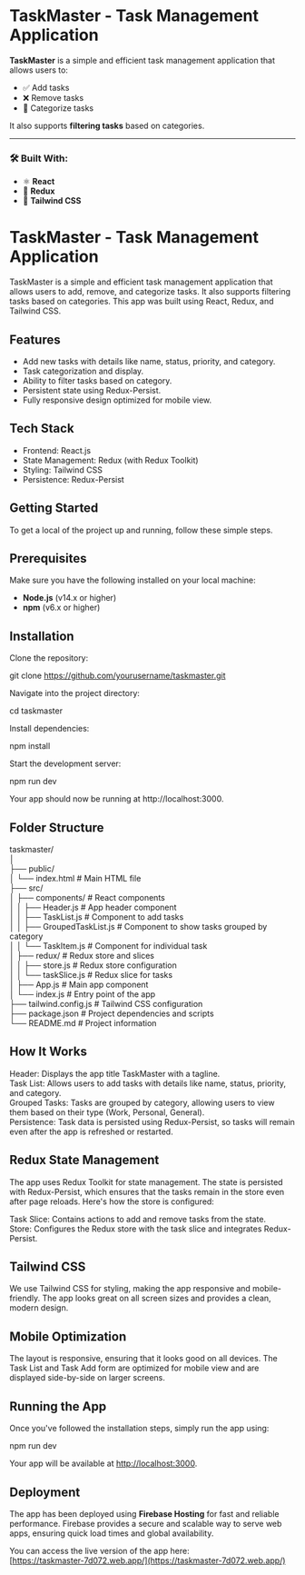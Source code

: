 # **TaskMaster - Task Management Application**

**TaskMaster** is a simple and efficient task management application that allows users to:

- ✅ Add tasks  
- ❌ Remove tasks  
- 📌 Categorize tasks  

It also supports **filtering tasks** based on categories.

---

### 🛠️ Built With:

- ⚛️ **React**  
- 🔧 **Redux**  
- 🎨 **Tailwind CSS**

# TaskMaster - Task Management Application

TaskMaster is a simple and efficient task management application that allows users to add, remove, and categorize tasks. It also supports filtering tasks based on categories. This app was built using React, Redux, and Tailwind CSS.

## Features

- Add new tasks with details like name, status, priority, and category.  
- Task categorization and display.  
- Ability to filter tasks based on category.  
- Persistent state using Redux-Persist.  
- Fully responsive design optimized for mobile view.  

## Tech Stack

- Frontend: React.js  
- State Management: Redux (with Redux Toolkit)  
- Styling: Tailwind CSS  
- Persistence: Redux-Persist  

## Getting Started

To get a local     of the project up and running, follow these simple steps.

## Prerequisites

Make sure you have the following installed on your local machine:

- **Node.js** (v14.x or higher)  
- **npm** (v6.x or higher)  


## Installation

Clone the repository:

git clone https://github.com/yourusername/taskmaster.git

Navigate into the project directory:

cd taskmaster

Install dependencies:

npm install

Start the development server:

npm run dev

Your app should now be running at http://localhost:3000.

## Folder Structure

taskmaster/  
│  
├── public/  
│   └── index.html            # Main HTML file  
├── src/  
│   ├── components/           # React components  
│   │   ├── Header.js         # App header component  
│   │   ├── TaskList.js       # Component to add tasks  
│   │   ├── GroupedTaskList.js # Component to show tasks grouped by category  
│   │   └── TaskItem.js       # Component for individual task  
│   ├── redux/                # Redux store and slices  
│   │   ├── store.js          # Redux store configuration  
│   │   └── taskSlice.js      # Redux slice for tasks  
│   ├── App.js                # Main app component  
│   └── index.js              # Entry point of the app  
├── tailwind.config.js        # Tailwind CSS configuration  
├── package.json              # Project dependencies and scripts  
└── README.md                 # Project information  

## How It Works

Header: Displays the app title TaskMaster with a tagline.  
Task List: Allows users to add tasks with details like name, status, priority, and category.  
Grouped Tasks: Tasks are grouped by category, allowing users to view them based on their type (Work, Personal, General).  
Persistence: Task data is persisted using Redux-Persist, so tasks will remain even after the app is refreshed or restarted.  

## Redux State Management

The app uses Redux Toolkit for state management. The state is persisted with Redux-Persist, which ensures that the tasks remain in the store even after page reloads. Here's how the store is configured:  

Task Slice: Contains actions to add and remove tasks from the state.  
Store: Configures the Redux store with the task slice and integrates Redux-Persist.  

## Tailwind CSS

We use Tailwind CSS for styling, making the app responsive and mobile-friendly. The app looks great on all screen sizes and provides a clean, modern design.  

## Mobile Optimization

The layout is responsive, ensuring that it looks good on all devices. The Task List and Task Add form are optimized for mobile view and are displayed side-by-side on larger screens.  

## Running the App

Once you've followed the installation steps, simply run the app using:  

npm run dev  

Your app will be available at [http://localhost:3000](http://localhost:3000).  

## Deployment

The app has been deployed using **Firebase Hosting** for fast and reliable performance. Firebase provides a secure and scalable way to serve web apps, ensuring quick load times and global availability. 

You can access the live version of the app here:  
[https://taskmaster-7d072.web.app/](https://taskmaster-7d072.web.app/)

